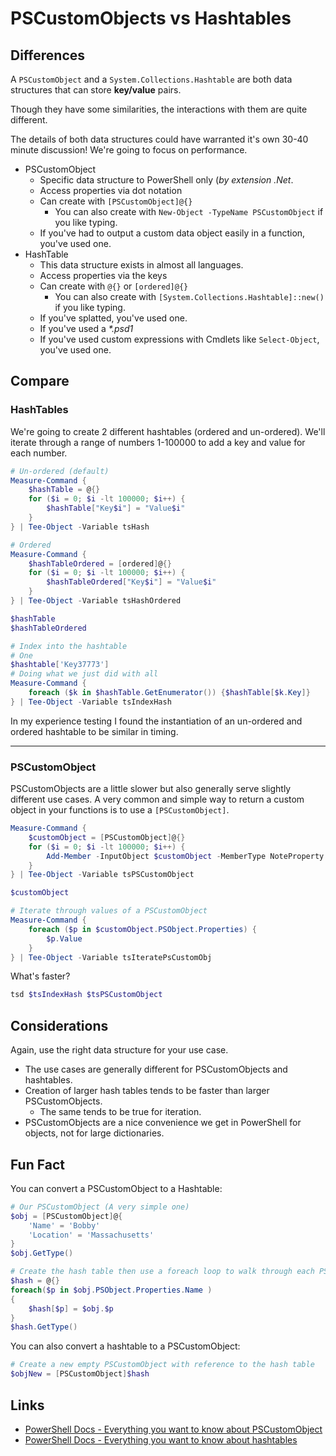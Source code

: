 # PSCustomObjects vs Hashtables

## Differences

A `PSCustomObject` and a `System.Collections.Hashtable` are both data structures that can store **key/value** pairs.

Though they have some similarities, the interactions with them are quite different.

The details of both data structures could have warranted it's own 30-40 minute discussion!
We're going to focus on performance.

- PSCustomObject
  * Specific data structure to PowerShell only (_by extension .Net_.
  * Access properties via dot notation
  * Can create with `[PSCustomObject]@{}`
    + You can also create with `New-Object -TypeName PSCustomObject` if you like typing.
  * If you've had to output a custom data object easily in a function, you've used one.
- HashTable
  * This data structure exists in almost all languages.
  * Access properties via the keys
  * Can create with `@{}` or `[ordered]@{}` 
    + You can also create with `[System.Collections.Hashtable]::new()` if you like typing.
  * If you've splatted, you've used one.
  * If you've used a _*.psd1_
  * If you've used custom expressions with Cmdlets like `Select-Object`, you've used one.

## Compare

### HashTables 

We're going to create 2 different hashtables (ordered and un-ordered).
We'll iterate through a range of numbers 1-100000 to add a key and value for each number.

```powershell
# Un-ordered (default)
Measure-Command {
    $hashTable = @{}
    for ($i = 0; $i -lt 100000; $i++) {
        $hashTable["Key$i"] = "Value$i"
    }
} | Tee-Object -Variable tsHash

# Ordered
Measure-Command {
    $hashTableOrdered = [ordered]@{}
    for ($i = 0; $i -lt 100000; $i++) {
        $hashTableOrdered["Key$i"] = "Value$i"
    }
} | Tee-Object -Variable tsHashOrdered

$hashTable
$hashTableOrdered

# Index into the hashtable
# One
$hashtable['Key37773'] 
# Doing what we just did with all
Measure-Command {
    foreach ($k in $hashTable.GetEnumerator()) {$hashTable[$k.Key]}
} | Tee-Object -Variable tsIndexHash
```

In my experience testing I found the instantiation of an un-ordered and ordered hashtable to be similar in timing.

---

### PSCustomObject

PSCustomObjects are a little slower but also generally serve slightly different use cases.
A very common and simple way to return a custom object in your functions is to use a `[PSCustomObject]`.

```powershell
Measure-Command {
    $customObject = [PSCustomObject]@{}
    for ($i = 0; $i -lt 100000; $i++) {
        Add-Member -InputObject $customObject -MemberType NoteProperty -Name "Key$i" -Value "Value$i"
    }
} | Tee-Object -Variable tsPSCustomObject

$customObject

# Iterate through values of a PSCustomObject
Measure-Command {
    foreach ($p in $customObject.PSObject.Properties) {
        $p.Value
    }
} | Tee-Object -Variable tsIteratePsCustomObj
```

What's faster?

```powershell
tsd $tsIndexHash $tsPSCustomObject
```

## Considerations

Again, use the right data structure for your use case.

- The use cases are generally different for PSCustomObjects and hashtables.
- Creation of larger hash tables tends to be faster than larger PSCustomObjects.
  * The same tends to be true for iteration.
- PSCustomObjects are a nice convenience we get in PowerShell for objects, not for large dictionaries.

## Fun Fact

You can convert a PSCustomObject to a Hashtable:

```powershell
# Our PSCustomObject (A very simple one)
$obj = [PSCustomObject]@{
    'Name' = 'Bobby'
    'Location' = 'Massachusetts'
}
$obj.GetType()

# Create the hash table then use a foreach loop to walk through each PSCustomObject property and add to the hash table.
$hash = @{}
foreach($p in $obj.PSObject.Properties.Name )
{
    $hash[$p] = $obj.$p
}
$hash.GetType()
```

You can also convert a hashtable to a PSCustomObject:

```powershell
# Create a new empty PSCustomObject with reference to the hash table
$objNew = [PSCustomObject]$hash
```

## Links

- [PowerShell Docs - Everything you want to know about PSCustomObject](https://learn.microsoft.com/en-us/powershell/scripting/learn/deep-dives/everything-about-pscustomobject?view=powershell-7.4)
- [PowerShell Docs - Everything you want to know about hashtables](https://learn.microsoft.com/en-us/powershell/scripting/learn/deep-dives/everything-about-hashtable?view=powershell-7.4) 
